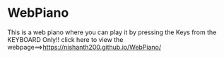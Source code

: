 # WebPiano
This is a web piano where you can play it by pressing the Keys from the KEYBOARD Only!!
click here to view the webpage==>https://nishanth200.github.io/WebPiano/
